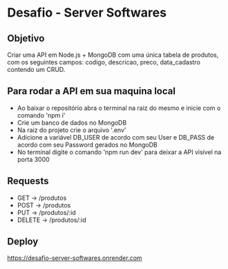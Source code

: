 # Desafio - Server Softwares

## Objetivo

Criar uma API em Node.js + MongoDB com uma única tabela de produtos, com os seguintes campos: codigo, descricao, preco, data_cadastro
contendo um CRUD.

## Para rodar a API em sua maquina local

- Ao baixar o repositório abra o terminal na raiz do mesmo e inicie com o comando 'npm i'
- Crie um banco de dados no MongoDB
- Na raiz do projeto crie o arquivo '.env'
- Adicione a variável DB_USER de acordo com seu User e DB_PASS de acordo com seu Password gerados no MongoDB
- No terminal digite o comando 'npm run dev' para deixar a API visível na porta 3000

## Requests

- GET -> /produtos
- POST -> /produtos
- PUT -> /produtos/:id
- DELETE -> /produtos/:id

## Deploy

https://desafio-server-softwares.onrender.com
